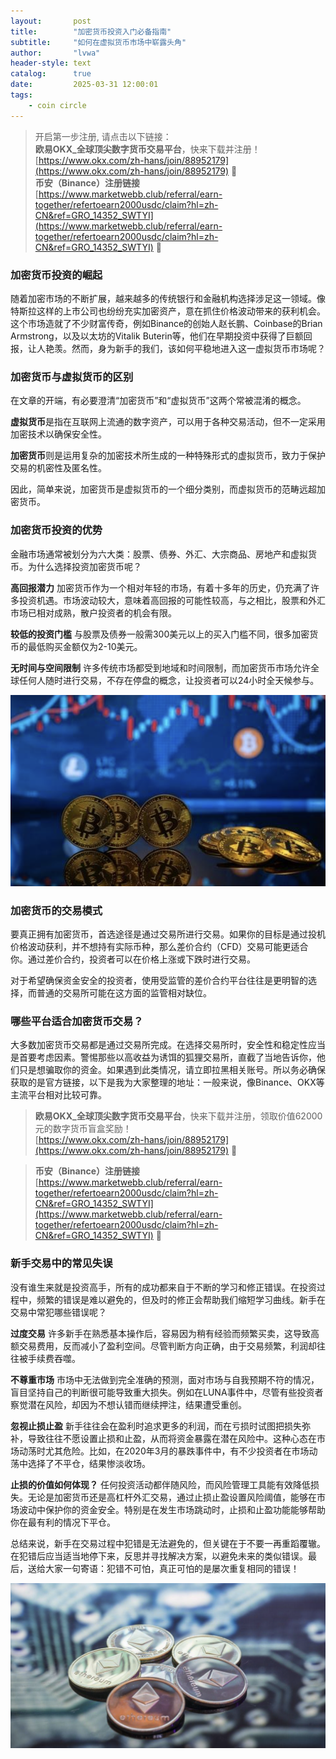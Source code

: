 ```yaml
---
layout:       post
title:        "加密货币投资入门必备指南"
subtitle:     "如何在虚拟货币市场中崭露头角"
author:       "lvwa"
header-style: text
catalog:      true
date:         2025-03-31 12:00:01
tags:
    - coin circle
---
```

> 开启第一步注册, 请点击以下链接：<br/>
 **欧易OKX_全球顶尖数字货币交易平台**，快来下载并注册！  
  [https://www.okx.com/zh-hans/join/88952179](https://www.okx.com/zh-hans/join/88952179) 🎁<br/>
 **币安（Binance）注册链接**  
  [https://www.marketwebb.club/referral/earn-together/refertoearn2000usdc/claim?hl=zh-CN&ref=GRO_14352_SWTYI](https://www.marketwebb.club/referral/earn-together/refertoearn2000usdc/claim?hl=zh-CN&ref=GRO_14352_SWTYI) 🚀

### 加密货币投资的崛起
随着加密市场的不断扩展，越来越多的传统银行和金融机构选择涉足这一领域。像特斯拉这样的上市公司也纷纷充实加密资产，意在抓住价格波动带来的获利机会。这个市场造就了不少财富传奇，例如Binance的创始人赵长鹏、Coinbase的Brian Armstrong，以及以太坊的Vitalik Buterin等，他们在早期投资中获得了巨额回报，让人艳羡。然而，身为新手的我们，该如何平稳地进入这一虚拟货币市场呢？

### 加密货币与虚拟货币的区别
在文章的开端，有必要澄清“加密货币”和“虚拟货币”这两个常被混淆的概念。

**虚拟货币**是指在互联网上流通的数字资产，可以用于各种交易活动，但不一定采用加密技术以确保安全性。

**加密货币**则是运用复杂的加密技术所生成的一种特殊形式的虚拟货币，致力于保护交易的机密性及匿名性。

因此，简单来说，加密货币是虚拟货币的一个细分类别，而虚拟货币的范畴远超加密货币。

### 加密货币投资的优势
金融市场通常被划分为六大类：股票、债券、外汇、大宗商品、房地产和虚拟货币。为什么选择投资加密货币呢？

**高回报潜力**
加密货币作为一个相对年轻的市场，有着十多年的历史，仍充满了许多投资机遇。市场波动较大，意味着高回报的可能性较高，与之相比，股票和外汇市场已相对成熟，散户投资者的机会有限。

**较低的投资门槛**
与股票及债券一般需300美元以上的买入门槛不同，很多加密货币的最低购买金额仅为2-10美元。

**无时间与空间限制**
许多传统市场都受到地域和时间限制，而加密货币市场允许全球任何人随时进行交易，不存在停盘的概念，让投资者可以24小时全天候参与。  

![image](/img/2025-03-31/coin1.png)
### 加密货币的交易模式
要真正拥有加密货币，首选途径是通过交易所进行交易。如果你的目标是通过投机价格波动获利，并不想持有实际币种，那么差价合约（CFD）交易可能更适合你。通过差价合约，投资者可以在价格上涨或下跌时进行交易。

对于希望确保资金安全的投资者，使用受监管的差价合约平台往往是更明智的选择，而普通的交易所可能在这方面的监管相对缺位。

### 哪些平台适合加密货币交易？
大多数加密货币交易都是通过交易所完成。在选择交易所时，安全性和稳定性应当是首要考虑因素。警惕那些以高收益为诱饵的狐狸交易所，直截了当地告诉你，他们只是想骗取你的资金。如果遇到此类情况，请立即拉黑相关账号。所以务必确保获取的是官方链接，以下是我为大家整理的地址：一般来说，像Binance、OKX等主流平台相对比较可靠。
> **欧易OKX_全球顶尖数字货币交易平台**，快来下载并注册，领取价值62000元的数字货币盲盒奖励！  
  [https://www.okx.com/zh-hans/join/88952179](https://www.okx.com/zh-hans/join/88952179) 🎁

> **币安（Binance）注册链接**  
  [https://www.marketwebb.club/referral/earn-together/refertoearn2000usdc/claim?hl=zh-CN&ref=GRO_14352_SWTYI](https://www.marketwebb.club/referral/earn-together/refertoearn2000usdc/claim?hl=zh-CN&ref=GRO_14352_SWTYI) 🚀

### 新手交易中的常见失误
没有谁生来就是投资高手，所有的成功都来自于不断的学习和修正错误。在投资过程中，频繁的错误是难以避免的，但及时的修正会帮助我们缩短学习曲线。新手在交易中常犯哪些错误呢？

**过度交易**
许多新手在熟悉基本操作后，容易因为稍有经验而频繁买卖，这导致高额交易费用，反而减小了盈利空间。尽管判断方向正确，由于交易频繁，利润却往往被手续费吞噬。

**不尊重市场**
市场中无法做到完全准确的预测，面对市场与自我预期不符的情况，盲目坚持自己的判断很可能导致重大损失。例如在LUNA事件中，尽管有些投资者察觉潜在风险，却因为不想认错而继续押注，结果遭受重创。

**忽视止损止盈**
新手往往会在盈利时追求更多的利润，而在亏损时试图把损失弥补，导致往往不愿设置止损和止盈，从而将资金暴露在潜在风险中。这种心态在市场动荡时尤其危险。比如，在2020年3月的暴跌事件中，有不少投资者在市场动荡中选择了不平仓，结果惨淡收场。

**止损的价值如何体现？**
任何投资活动都伴随风险，而风险管理工具能有效降低损失。无论是加密货币还是高杠杆外汇交易，通过止损止盈设置风险阈值，能够在市场波动中保护你的资金安全。特别是在发生市场跳动时，止损和止盈功能能够帮助你在最有利的情况下平仓。

总结来说，新手在交易过程中犯错是无法避免的，但关键在于不要一再重蹈覆辙。在犯错后应当适当地停下来，反思并寻找解决方案，以避免未来的类似错误。最后，送给大家一句寄语：犯错不可怕，真正可怕的是屡次重复相同的错误！

![image](/img/2025-03-31/coin2.png)